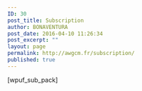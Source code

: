 ```yaml
---
ID: 30
post_title: Subscription
author: BONAVENTURA
post_date: 2016-04-10 11:26:34
post_excerpt: ""
layout: page
permalink: http://awgcm.fr/subscription/
published: true
---
```

[wpuf_sub_pack]